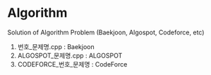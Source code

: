 # Algorithm
Solution of Algorithm Problem (Baekjoon, Algospot, Codeforce, etc)

1. 번호_문제명.cpp           : Baekjoon
2. ALGOSPOT_문제명.cpp       : ALGOSPOT
3. CODEFORCE_번호_문제명     : CodeForce
